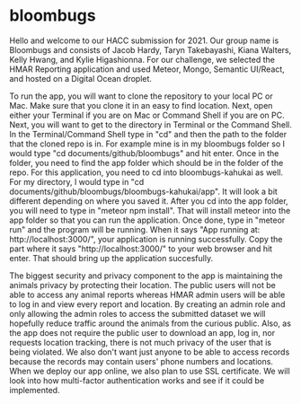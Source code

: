 # bloombugs

Hello and welcome to our HACC submission for 2021. Our group name is Bloombugs and consists of Jacob Hardy, Taryn Takebayashi, Kiana Walters, Kelly Hwang, and Kylie 
Higashionna. For our challenge, we selected the HMAR Reporting application and used Meteor, Mongo, Semantic UI/React, and hosted on a Digital Ocean droplet.

To run the app, you will want to clone the repository to your local PC or Mac. Make sure that you clone it in an easy to find location. Next, open either your Terminal 
if you are on Mac or Command Shell if you are on PC. Next, you will want to get to the directory in Terminal or the Command Shell. In the Terminal/Command Shell type in 
"cd" and then the path to the folder that the cloned repo is in. For example mine is in my bloombugs folder so I would type "cd documents/github/bloombugs" and hit enter.
Once in the folder, you need to find the app folder which should be in the folder of the repo. For this application, you need to cd into bloombugs-kahukai as well. For
my directory, I would type in "cd documents/github/bloombugs/bloombugs-kahukai/app". It will look a bit different depending on where you saved it. After you cd into the app
folder, you will need to type in "meteor npm install". That will install meteor into the app folder so that you can run the application. Once done, type in "meteor run"
and the program will be running. When it says "App running at: http://localhost:3000/", your application is running successfully. Copy the part where it says "http://localhost:3000/"
to your web browser and hit enter. That should bring up the application succesfully. 

The biggest security and privacy component to the app is maintaining the animals privacy by protecting their location. The public users will not be able to access any animal reports whereas HMAR admin users will be able to log in and view every report and location. By creating an admin role and only allowing the admin roles to access the submitted dataset we will hopefully reduce traffic around the animals from the curious public. Also, as the app does not require the public user to download an app, log in, nor requests location tracking, there is not much privacy of the user that is being violated. We also don't want just anyone to be able to access records because the records may contain users' phone numbers and locations. When we deploy our app online, we also plan to use SSL certificate. We will look into how multi-factor authentication works and see if it could be implemented.
